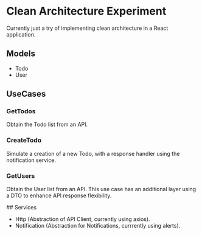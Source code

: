 # Clean Architecture Experiment

Currently just a try of implementing clean architecture in a React application.

## Models

- Todo
- User

## UseCases

### GetTodos

Obtain the Todo list from an API.

### CreateTodo

Simulate a creation of a new Todo, with a response handler using the notification service.

### GetUsers

Obtain the User list from an API. This use case has an additional layer using a DTO to enhance API response flexibility.

## Services

- Http (Abstraction of API Client, currently using axios).
- Notification (Abstraction for Notifications, currrently using alerts).
